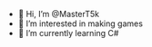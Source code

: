 - 👋 Hi, I’m @MasterT5k
- 👀 I’m interested in making games
- 🌱 I’m currently learning C#

<!---
MasterT5k/MasterT5k is a ✨ special ✨ repository because its `README.md` (this file) appears on your GitHub profile.
You can click the Preview link to take a look at your changes.
--->
